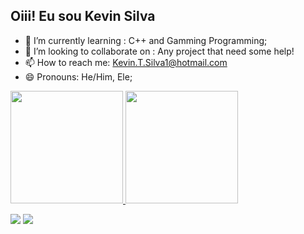 ## Oiii! Eu sou Kevin Silva

- 🌱 I’m currently learning :  C++ and Gamming Programming;
- 👯 I’m looking to collaborate on : Any project that need some help!
- 📫 How to reach me: Kevin.T.Silva1@hotmail.com
- 😄 Pronouns: He/Him, Ele;

 <div>
  <a href="https://github.com/kevin-silva">
  <img height="180em" src="https://github-readme-stats.vercel.app/api?username=Kevin-Silva&show_icons=true&theme=merko&include_all_commits=true&count_private=true"/>
  <img height="180em" src="https://github-readme-stats.vercel.app/api/top-langs/?username=Kevin-Silva&layout=compact&langs_count=7&theme=merko"/>
</div>

 
  <a href = "mailto:kevin.t.silva1@gmail.com"><img src="https://img.shields.io/badge/-Gmail-%23333?style=for-the-badge&logo=gmail&logoColor=white" target="_blank"></a>
  <a href="https://www.linkedin.com/in/kevin-silva-a521b7147/" target="_blank"><img src="https://img.shields.io/badge/-LinkedIn-%230077B5?style=for-the-badge&logo=linkedin&logoColor=white" target="_blank"></a>
 
</div>
